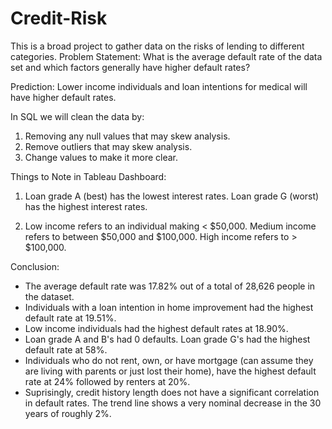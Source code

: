 # Credit-Risk
This is a broad project to gather data on the risks of lending to different categories.
Problem Statement: What is the average default rate of the data set and which factors generally have higher default rates?

Prediction: Lower income individuals and loan intentions for medical will have higher default rates.

In SQL we will clean the data by:

1) Removing any null values that may skew analysis.
2) Remove outliers that may skew analysis.
3) Change values to make it more clear.

Things to Note in Tableau Dashboard:

1) Loan grade A (best) has the lowest interest rates.
   Loan grade G (worst) has the highest interest rates.
   
2) Low income refers to an individual making < $50,000.
   Medium income refers to between $50,000 and $100,000.
   High income refers to > $100,000.
   
Conclusion:
- The average default rate was 17.82% out of a total of 28,626 people in the dataset.
- Individuals with a loan intention in home improvement had the highest default rate at 19.51%.
- Low income individuals had the highest default rates at 18.90%.
- Loan grade A and B's had 0 defaults. Loan grade G's had the highest default rate at 58%.
- Individuals who do not rent, own, or have mortgage (can assume they are living with parents or just lost their home), have the highest default rate at 24% followed by renters at 20%.
- Suprisingly, credit history length does not have a significant correlation in default rates. The trend line shows a very nominal decrease in the 30 years of roughly 2%.
